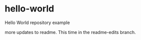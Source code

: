 # hello-world
Hello World repository example

more updates to readme. This time in the readme-edits branch.

